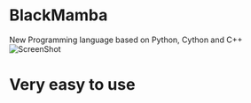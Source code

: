 # BlackMamba
New Programming language based on Python, Cython and C++
![ScreenShot](/images/create_function.png)
# Very easy to use 

